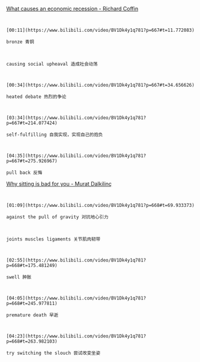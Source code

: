 [What causes an economic recession - Richard Coffin](https://www.bilibili.com/video/BV1Dk4y1q781?p=667)

```ad-note


[00:11](https://www.bilibili.com/video/BV1Dk4y1q781?p=667#t=11.772083)

bronze 青铜

```

```ad-note


causing social upheaval 造成社会动荡

```

```ad-note


[00:34](https://www.bilibili.com/video/BV1Dk4y1q781?p=667#t=34.656626)

heated debate 热烈的争论

```

```ad-note


[03:34](https://www.bilibili.com/video/BV1Dk4y1q781?p=667#t=214.077424)

self-fulfilling 自我实现，实现自己的抱负

```

```ad-note


[04:35](https://www.bilibili.com/video/BV1Dk4y1q781?p=667#t=275.926967)

pull back 反悔

```

 [Why sitting is bad for you - Murat Dalkilinç](https://www.bilibili.com/video/BV1Dk4y1q781?p=668)

```ad-note


[01:09](https://www.bilibili.com/video/BV1Dk4y1q781?p=668#t=69.933373)

against the pull of gravity 对抗地心引力

```


```ad-note


joints muscles ligaments 关节肌肉韧带

```

```ad-note


[02:55](https://www.bilibili.com/video/BV1Dk4y1q781?p=668#t=175.481249)

swell 肿胀

```

```ad-note


[04:05](https://www.bilibili.com/video/BV1Dk4y1q781?p=668#t=245.977811)

premature death 早逝

```

```ad-note


[04:23](https://www.bilibili.com/video/BV1Dk4y1q781?p=668#t=263.982103)

try switching the slouch 尝试改变坐姿

```